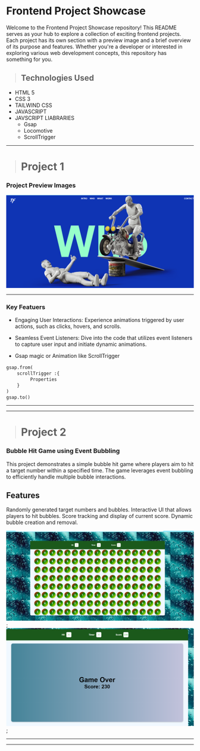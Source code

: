 # Frontend Project Showcase 

Welcome to the Frontend Project Showcase repository! This README serves as your hub to explore a collection of  exciting frontend projects. Each project has its own section with a preview image and a brief overview of its purpose and features. Whether you're a developer or interested in exploring various web development concepts, this repository has something for you.  

> ## Technologies Used 
* HTML 5
* CSS 3 
* TAILWIND CSS
* JAVASCRIPT 
* JAVSCRIPT LIABRARIES
  *  Gsap 
  *  Locomotive
  * ScrollTrigger
   

--- 
> # Project 1 
### Project Preview Images 
![image 1](./README_ASSETS/P-1.png)  

---

### Key Featuers 
 * Engaging User Interactions: Experience animations triggered    by user actions, such as clicks, hovers, and scrolls.
* Seamless Event Listeners: Dive into the code that utilizes event listeners to capture user input and initiate dynamic animations. 

*  Gsap  magic or Animation like ScrollTrigger 
``` 
gsap.from( 
    scrollTrigger :{
         Properties
    }
)
gsap.to()   
```

---
___ 

 > # Project 2  

 ### Bubble Hit Game using Event Bubbling 
 This project demonstrates a simple bubble hit game where players aim to hit a target number within a specified time. The game leverages event bubbling to efficiently handle multiple bubble interactions. 

 ## Features

Randomly generated target numbers and bubbles.
Interactive UI that allows players to hit bubbles.
Score tracking and display of current score.
Dynamic bubble creation and removal.
  
![important](./README_ASSETS/Preview-2%20.png); 
![important](./README_ASSETS/pv-2.png);

---
---